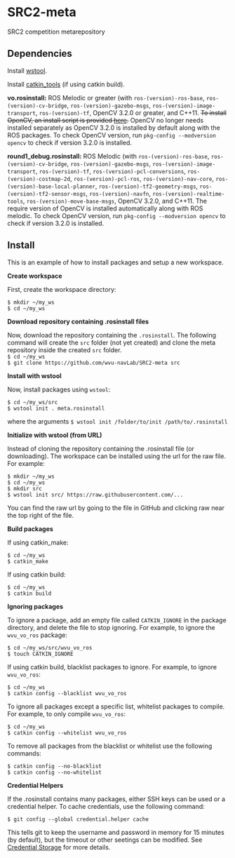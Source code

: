 # SRC2-meta
SRC2 competition metarepository

## Dependencies
Install [wstool](http://wiki.ros.org/wstool).

Install [catkin_tools](https://catkin-tools.readthedocs.io/en/latest/installing.html) (if using catkin build).

**vo.rosinstall:** ROS Melodic or greater (with `ros-(version)-ros-base`, `ros-(version)-cv-bridge`, `ros-(version)-gazebo-msgs`, `ros-(version)-image-transport`, `ros-(version)-tf`, OpenCV 3.2.0 or greater, and C++11. ~~To install OpenCV, an install script is provided [here](https://github.com/wvu-irl/wvu_vo/blob/master/scripts/install_opencv.sh).~~ OpenCV no longer needs installed separately as OpenCV 3.2.0 is installed by default along with the ROS packages. To check OpenCV version, run `pkg-config --modversion opencv` to check if version 3.2.0 is installed.

**round1_debug.rosinstall:** ROS Melodic (with `ros-(version)-ros-base`, `ros-(version)-cv-bridge`, `ros-(version)-gazebo-msgs`, `ros-(version)-image-transport`, `ros-(version)-tf`, `ros-(version)-pcl-conversions`, `ros-(version)-costmap-2d`, `ros-(version)-pcl-ros`, `ros-(version)-nav-core`, `ros-(version)-base-local-planner`, `ros-(version)-tf2-geometry-msgs`, `ros-(version)-tf2-sensor-msgs`, `ros-(version)-navfn`, `ros-(version)-realtime-tools`, `ros-(version)-move-base-msgs`, OpenCV 3.2.0, and C++11. The require version of OpenCV is installed automatically along with ROS melodic. To check OpenCV version, run `pkg-config --modversion opencv` to check if version 3.2.0 is installed.

## Install 
This is an example of how to install packages and setup a new workspace. 
   
**Create workspace**  

First, create the workspace directory:  
 
 `$ mkdir ~/my_ws`  
 `$ cd ~/my_ws`  
  
**Download repository containing .rosinstall files**

Now, download the repository containing the `.rosinstall`. The following command will create the `src` folder (not yet created) and clone the meta repository inside the created `src` folder.   
`$ cd ~/my_ws`  
`$ git clone https://github.com/wvu-navLab/SRC2-meta src`
  
**Install with wstool**  

 Now, install packages using `wstool`:  
 
 `$ cd ~/my_ws/src`  
 `$ wstool init . meta.rosinstall`  
   
 where the arguments `$ wstool init /folder/to/init /path/to/.rosinstall`  
   
**Initialize with wstool (from URL)**  

 Instead of cloning the repository containing the .rosinstall file (or downloading). The workspace can be installed using the url for the raw file. For example:  
 
 `$ mkdir ~/my_ws`  
 `$ cd ~/my_ws`  
 `$ mkdir src`  
 `$ wstool init src/ https://raw.githubusercontent.com/...` 

You can find the raw url by going to the file in GitHub and clicking raw near the top right of the file.  
   
**Build packages**  

 If using catkin_make:
 
  `$ cd ~/my_ws`  
  `$ catkin_make`  
  
 If using catkin build:
 
  `$ cd ~/my_ws`  
  `$ catkin build`  
  
**Ignoring packages**  

To ignore a package, add an empty file called   `CATKIN_IGNORE` in the package directory, and delete the file to stop ignoring. For example, to ignore the `wvu_vo_ros` package:  

  `$ cd ~/my_ws/src/wvu_vo_ros`  
  `$ touch CATKIN_IGNORE`    

If using catkin build, blacklist packages to ignore. For example, to ignore `wvu_vo_ros`:  

  `$ cd ~/my_ws`  
  `$ catkin config --blacklist wvu_vo_ros`  
  
To ignore all packages except a specific list, whitelist packages to compile. For example, to only compile `wvu_vo_ros`:  

  `$ cd ~/my_ws`  
  `$ catkin config --whitelist wvu_vo_ros`  
  
  To remove all packages from the blacklist or whitelist use the following commands:
  
   `$ catkin config --no-blacklist`  
   `$ catkin config --no-whitelist`  

**Credential Helpers**  

If the .rosinstall contains many packages, either SSH keys can be used or a credential helper. To cache credentials, use the following command:  

  `$ git config --global credential.helper cache`   

This tells git to keep the username and password in memory for 15 minutes (by default), but the timeout or other seetings can be modified. See [Credential Storage](https://git-scm.com/book/en/v2/Git-Tools-Credential-Storage) for more details.  
